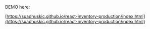DEMO here:

[https://suadhuskic.github.io/react-inventory-production/index.html](https://suadhuskic.github.io/react-inventory-production/index.html)
